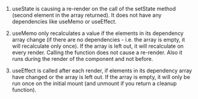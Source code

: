 1. useState is causing a re-render on the call of the setState method (second element in the array returned). It does not have any dependencies like useMemo or useEffect.

2. useMemo only recalculates a value if the elements in its dependency array change (if there are no dependencies - i.e. the array is empty, it will recalculate only once). If the array is left out, it will recalculate on every render. Calling the function does not cause a re-render. Also it runs during the render of the component and not before.

3. useEffect is called after each render, if elements in its dependency array have changed or the array is left out. If the array is empty, it will only be run once on the initial mount (and unmount if you return a cleanup function).